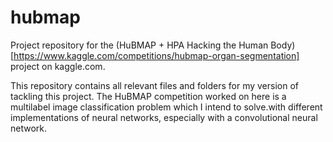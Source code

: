 # hubmap

Project repository for the (HuBMAP + HPA Hacking the Human Body)[https://www.kaggle.com/competitions/hubmap-organ-segmentation] project on kaggle.com.

This repository contains all relevant files and folders for my version of tackling this project. The HuBMAP competition worked on here is a multilabel image classification problem which I intend to solve.with different implementations of neural networks, especially with a convolutional neural network.

